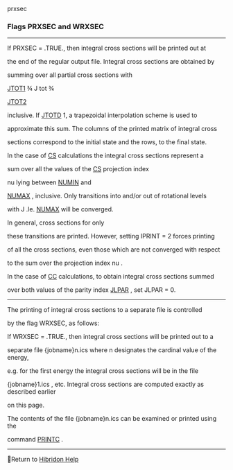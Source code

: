 prxsec


###   Flags PRXSEC and WRXSEC


------------------------------


If PRXSEC = .TRUE., then integral cross sections will be printed out at

the end of the regular output file.  Integral cross sections are obtained by

summing over all partial cross sections with


[JTOT1](jtot1.html)   ¾   J tot   ¾

[JTOT2](jtot1.html)


inclusive.  If  [JTOTD](jtot1.html)     1, a trapezoidal interpolation scheme is used to

approximate this sum.  The columns of the printed matrix of integral cross

sections correspond to the initial state and the rows, to the final state.


In the case of  [CS](coupledstates.html)   calculations the integral cross sections represent a

sum over all the values of the  [CS](coupledstates.html)   projection index

nu  lying between  [NUMIN](numin.html)   and

[NUMAX](numin.html)  , inclusive.  Only transitions into and/or out of rotational levels

with  J  .le.  [NUMAX](numin.html)   will be converged.

In general, cross sections for only

these transitions are printed.  However, setting IPRINT = 2 forces printing

of all the cross sections, even those which are not converged with respect

to the sum over the projection index  nu .


In the case of  [CC](closecoupled)   calculations, to obtain integral cross sections summed

over both values of the parity index  [JLPAR](jlpar.html)  , set JLPAR = 0.


------------------------------


The printing of integral cross sections to a separate file is controlled

by the flag WRXSEC, as follows:


If WRXSEC = .TRUE., then integral cross sections will be printed out to a

separate file  {jobname}n.ics  where  n  designates the cardinal value of the energy,

e.g.  for the first energy the integral cross sections will be in the file

{jobname}1.ics , etc.  Integral cross sections are computed exactly as described earlier

on this page.


The contents of the file  {jobname}n.ics  can be examined or printed using the

command  [PRINTC](printc.html)  .


------------------------------


[](hibhelp.html) [](up_arrow.gif)  Return to  [Hibridon Help](hibhelp.html)
